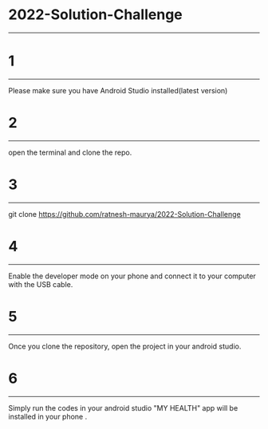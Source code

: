 # 2022-Solution-Challenge
 ---------- 

# 1
---------
Please make sure you have Android Studio  installed(latest version)

# 2
---------
open the terminal and clone the repo.

 # 3
 ---------
 git clone https://github.com/ratnesh-maurya/2022-Solution-Challenge

# 4
-----------
Enable the developer mode on your phone and connect it to your computer with the USB cable.

# 5
---------
Once you clone the repository, open the project in your android studio.

# 6 
----------
Simply run the codes in your android studio "MY HEALTH" app will be installed in your phone .
